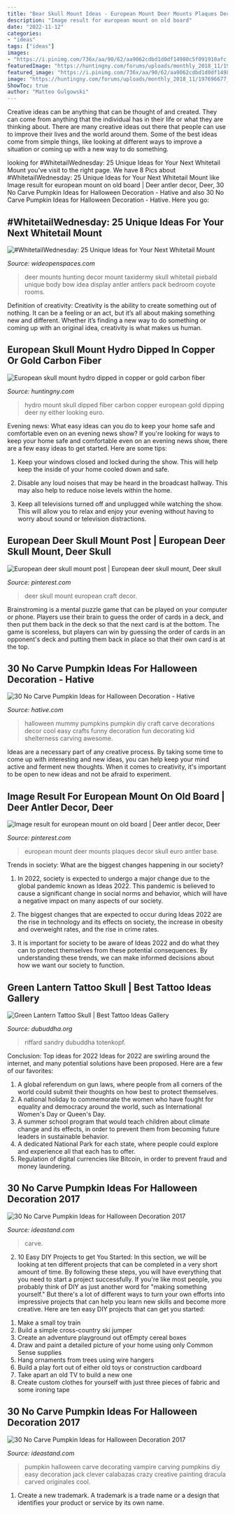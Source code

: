 ```yaml
---
title: "Bear Skull Mount Ideas - European Mount Deer Mounts Plaques Decor Skull Euro Antler Base"
description: "Image result for european mount on old board"
date: "2022-11-12"
categories:
- "ideas"
tags: ["ideas"]
images:
- "https://i.pinimg.com/736x/aa/90/62/aa9062cdbd1d0df14980c5f091910afc.jpg"
featuredImage: "https://huntingny.com/forums/uploads/monthly_2018_11/197696677_CopperEuro.jpg.7cba2ca309b73539c582753a5e0e242c.jpg"
featured_image: "https://i.pinimg.com/736x/aa/90/62/aa9062cdbd1d0df14980c5f091910afc.jpg"
image: "https://huntingny.com/forums/uploads/monthly_2018_11/197696677_CopperEuro.jpg.7cba2ca309b73539c582753a5e0e242c.jpg"
ShowToc: true
author: "Matteo Gulgowski"
---
```



Creative ideas can be anything that can be thought of and created. They can come from anything that the individual has in their life or what they are thinking about. There are many creative ideas out there that people can use to improve their lives and the world around them. Some of the best ideas come from simple things, like looking at different ways to improve a situation or coming up with a new way to do something.

	

		
looking for #WhitetailWednesday: 25 Unique Ideas for Your Next Whitetail Mount you've visit to the right page. We have 8 Pics about #WhitetailWednesday: 25 Unique Ideas for Your Next Whitetail Mount like Image result for european mount on old board | Deer antler decor, Deer, 30 No Carve Pumpkin Ideas for Halloween Decoration - Hative and also 30 No Carve Pumpkin Ideas for Halloween Decoration - Hative. Here you go:
		
    
## #WhitetailWednesday: 25 Unique Ideas For Your Next Whitetail Mount

<img loading=lazy src="http://cdn0.wideopenspaces.com/wp-content/uploads/2018/07/piebaldmount1.jpg" onerror="this.onerror=null;this.src='https://tse3.mm.bing.net/th?id=OIP.P4ujknv8YS0RnV3t2pJQugHaJ4&amp;pid=15.1';" alt="#WhitetailWednesday: 25 Unique Ideas for Your Next Whitetail Mount">

_Source: wideopenspaces.com_

>deer mounts hunting decor mount taxidermy skull whitetail piebald unique body bow idea display antler antlers pack bedroom coyote rooms. 

	

Definition of creativity:
Creativity is the ability to create something out of nothing. It can be a feeling or an act, but it’s all about making something new and different. Whether it’s finding a new way to do something or coming up with an original idea, creativity is what makes us human.

    
## European Skull Mount Hydro Dipped In Copper Or Gold Carbon Fiber

<img loading=lazy src="https://huntingny.com/forums/uploads/monthly_2018_11/197696677_CopperEuro.jpg.7cba2ca309b73539c582753a5e0e242c.jpg" onerror="this.onerror=null;this.src='https://tse2.mm.bing.net/th?id=OIP.9nU9vG-dA0QSCnHtWC5vmAAAAA&amp;pid=15.1';" alt="European skull mount hydro dipped in copper or gold carbon fiber">

_Source: huntingny.com_

>hydro mount skull dipped fiber carbon copper european gold dipping deer ny either looking euro. 

	

Evening news: What easy ideas can you do to keep your home safe and comfortable even on an evening news show?
If you're looking for ways to keep your home safe and comfortable even on an evening news show, there are a few easy ideas to get started. Here are some tips:
1. Keep your windows closed and locked during the show. This will help keep the inside of your home cooled down and safe.

2. Disable any loud noises that may be heard in the broadcast hallway. This may also help to reduce noise levels within the home.

3. Keep all televisions turned off and unplugged while watching the show. This will allow you to relax and enjoy your evening without having to worry about sound or television distractions.

    
## European Deer Skull Mount Post | European Deer Skull Mount, Deer Skull

<img loading=lazy src="https://i.pinimg.com/736x/aa/90/62/aa9062cdbd1d0df14980c5f091910afc.jpg" onerror="this.onerror=null;this.src='https://tse4.mm.bing.net/th?id=OIP.UKNrESDFVEQsBlCfTsS9GQHaJ4&amp;pid=15.1';" alt="European deer skull mount post | European deer skull mount, Deer skull">

_Source: pinterest.com_

>deer skull mount european craft decor. 

	

Brainstroming is a mental puzzle game that can be played on your computer or phone. Players use their brain to guess the order of cards in a deck, and then put them back in the deck so that the next card is at the bottom. The game is scoreless, but players can win by guessing the order of cards in an opponent's deck and putting them back in place so that their own card is at the top.

    
## 30 No Carve Pumpkin Ideas For Halloween Decoration - Hative

<img loading=lazy src="https://hative.com/wp-content/uploads/2014/10/no-carve-pumpkin-ideas/2-mummy-pumpkin.jpg" onerror="this.onerror=null;this.src='https://tse1.mm.bing.net/th?id=OIP.XxVwlBWI4zRnADfGqVzCgwHaLG&amp;pid=15.1';" alt="30 No Carve Pumpkin Ideas for Halloween Decoration - Hative">

_Source: hative.com_

>halloween mummy pumpkins pumpkin diy craft carve decorations decor cool easy crafts funny decoration fun decorating kid shelterness carving awesome. 

	

Ideas are a necessary part of any creative process. By taking some time to come up with interesting and new ideas, you can help keep your mind active and ferment new thoughts. When it comes to creativity, it's important to be open to new ideas and not be afraid to experiment.

    
## Image Result For European Mount On Old Board | Deer Antler Decor, Deer

<img loading=lazy src="https://i.pinimg.com/736x/2b/fc/be/2bfcbe256f2f6cd9d9f276f236476620.jpg" onerror="this.onerror=null;this.src='https://tse3.mm.bing.net/th?id=OIP.zkJgQNiE0zNHBlqLaSiU0QHaJ3&amp;pid=15.1';" alt="Image result for european mount on old board | Deer antler decor, Deer">

_Source: pinterest.com_

>european mount deer mounts plaques decor skull euro antler base. 

	

Trends in society: What are the biggest changes happening in our society?
1. In 2022, society is expected to undergo a major change due to the global pandemic known as Ideas 2022. This pandemic is believed to cause a significant change in social norms and behavior, which will have a negative impact on many aspects of our society.
2. The biggest changes that are expected to occur during Ideas 2022 are the rise in technology and its effects on society, the increase in obesity and overweight rates, and the rise in crime rates.

3. It is important for society to be aware of Ideas 2022 and do what they can to protect themselves from these potential consequences. By understanding these trends, we can make informed decisions about how we want our society to function.

    
## Green Lantern Tattoo Skull | Best Tattoo Ideas Gallery

<img loading=lazy src="https://www.dubuddha.org/wp-content/uploads/2018/02/Green-Lantern-Tattoo-Skull-by-Sandry-Riffard-728x910.jpg" onerror="this.onerror=null;this.src='https://tse1.mm.bing.net/th?id=OIP.x1IosSjKuY3yTXVF4QbTsgHaJQ&amp;pid=15.1';" alt="Green Lantern Tattoo Skull | Best Tattoo Ideas Gallery">

_Source: dubuddha.org_

>riffard sandry dubuddha totenkopf. 

	

Conclusion: Top ideas for 2022
Ideas for 2022 are swirling around the internet, and many potential solutions have been proposed. Here are a few of our favorites: 
1. A global referendum on gun laws, where people from all corners of the world could submit their thoughts on how best to protect themselves. 
2. A national holiday to commemorate the women who have fought for equality and democracy around the world, such as International Women's Day or Queen's Day. 
3. A summer school program that would teach children about climate change and its effects, in order to prevent them from becoming future leaders in sustainable behavior. 
4. A dedicated National Park for each state, where people could explore and experience all that each has to offer. 
5. Regulation of digital currencies like Bitcoin, in order to prevent fraud and money laundering.

    
## 30 No Carve Pumpkin Ideas For Halloween Decoration 2017

<img loading=lazy src="https://ideastand.com/wp-content/uploads/2014/10/no-carve-pumpkin-ideas/18-witch-pumpkin.jpg" onerror="this.onerror=null;this.src='https://tse2.mm.bing.net/th?id=OIP.7PG37TPrIKos-ENF-Z7slgHaIO&amp;pid=15.1';" alt="30 No Carve Pumpkin Ideas for Halloween Decoration 2017">

_Source: ideastand.com_

>carve. 

	

2) 10 Easy DIY Projects to get You Started: In this section, we will be looking at ten different projects that can be completed in a very short amount of time. By following these steps, you will have everything that you need to start a project successfully.
If you're like most people, you probably think of DIY as just another word for "making something yourself." But there's a lot of different ways to turn your own efforts into impressive projects that can help you learn new skills and become more creative. Here are ten easy DIY projects that can get you started: 
1. Make a small toy train
2. Build a simple cross-country ski jumper
3. Create an adventure playground out ofEmpty cereal boxes
4. Draw and paint a detailed picture of your home using only Common Sense supplies
5. Hang ornaments from trees using wire hangers
6. Build a play fort out of either old toys or construction cardboard 
7. Take apart an old TV to build a new one 
8. Create custom clothes for yourself with just three pieces of fabric and some ironing tape 

    
## 30 No Carve Pumpkin Ideas For Halloween Decoration 2017

<img loading=lazy src="http://ideastand.com/wp-content/uploads/2015/09/1-vampire-pumpkin.jpg" onerror="this.onerror=null;this.src='https://tse2.mm.bing.net/th?id=OIP.MQP-hpXgINJ8JhtXTF1mdQHaHa&amp;pid=15.1';" alt="30 No Carve Pumpkin Ideas for Halloween Decoration 2017">

_Source: ideastand.com_

>pumpkin halloween carve decorating vampire carving pumpkins diy easy decoration jack clever calabazas crazy creative painting dracula carved originales cool. 

	

1. Create a new trademark. A trademark is a trade name or a design that identifies your product or service by its own name.

